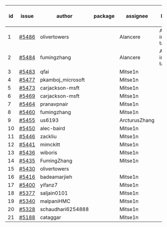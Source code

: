 | id | issue | author | package | assignee | bot advice | created date of issue | target release date | date from target |
| ------ | ------ | ------ | ------ | ------ | ------ | ------ | ------ | :-----: |
| 1 | [#5486](https://github.com/Azure/sdk-release-request/issues/5486) | olivertowers |  | Alancere | Attention to inconsistent tag. | 09-12 | 09-27 |  |
| 2 | [#5484](https://github.com/Azure/sdk-release-request/issues/5484) | fumingzhang |  | Alancere | Attention to inconsistent tag. | 09-12 | 09-26 |  |
| 3 | [#5483](https://github.com/Azure/sdk-release-request/issues/5483) | qfai |  | Mitse1n |  | 09-12 |  | 0 |
| 4 | [#5477](https://github.com/Azure/sdk-release-request/issues/5477) | pkamboj_microsoft |  | Mitse1n |  | 09-10 |  | 0 |
| 5 | [#5473](https://github.com/Azure/sdk-release-request/issues/5473) | carjackson-msft |  | Mitse1n |  | 09-09 |  | 0 |
| 6 | [#5469](https://github.com/Azure/sdk-release-request/issues/5469) | carjackson-msft |  | Mitse1n |  | 09-09 |  | 0 |
| 7 | [#5464](https://github.com/Azure/sdk-release-request/issues/5464) | pranavpnair |  | Mitse1n |  | 09-06 |  | 0 |
| 8 | [#5460](https://github.com/Azure/sdk-release-request/issues/5460) | fumingzhang |  | Mitse1n |  | 09-02 |  | 0 |
| 9 | [#5455](https://github.com/Azure/sdk-release-request/issues/5455) | us6193 |  | ArcturusZhang |  | 08-30 |  | 0 |
| 10 | [#5450](https://github.com/Azure/sdk-release-request/issues/5450) | alec-baird |  | Mitse1n |  | 08-30 |  | 0 |
| 11 | [#5446](https://github.com/Azure/sdk-release-request/issues/5446) | zackliu |  | Mitse1n |  | 08-26 |  | 0 |
| 12 | [#5441](https://github.com/Azure/sdk-release-request/issues/5441) | mimckitt |  | Mitse1n |  | 08-22 |  | 0 |
| 13 | [#5436](https://github.com/Azure/sdk-release-request/issues/5436) | wiboris |  | Mitse1n |  | 08-22 |  | 0 |
| 14 | [#5435](https://github.com/Azure/sdk-release-request/issues/5435) | FumingZhang |  | Mitse1n |  | 08-22 |  | 0 |
| 15 | [#5430](https://github.com/Azure/sdk-release-request/issues/5430) | olivertowers |  |  |  | 08-19 |  | 0 |
| 16 | [#5416](https://github.com/Azure/sdk-release-request/issues/5416) | badeamarjieh |  | Mitse1n |  | 08-12 |  | 0 |
| 17 | [#5400](https://github.com/Azure/sdk-release-request/issues/5400) | yifanz7 |  | Mitse1n |  | 08-07 |  | 0 |
| 18 | [#5377](https://github.com/Azure/sdk-release-request/issues/5377) | saljain0101 |  | Mitse1n |  | 07-26 |  | 0 |
| 19 | [#5340](https://github.com/Azure/sdk-release-request/issues/5340) | malpaniHMC |  | Mitse1n |  | 07-18 |  | 0 |
| 20 | [#5328](https://github.com/Azure/sdk-release-request/issues/5328) | schaudhari6254888 |  | Mitse1n |  | 07-10 |  | 0 |
| 21 | [#5188](https://github.com/Azure/sdk-release-request/issues/5188) | cataggar |  | Mitse1n |  | 05-08 |  | 0 |
